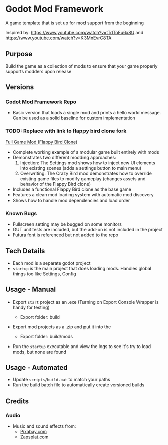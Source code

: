 # Godot Mod Framework
A game template that is set up for mod support from the beginning

Inspired by: https://www.youtube.com/watch?v=tTdToEu6x8U and https://www.youtube.com/watch?v=K3MnEvrC8TA

## Purpose

Build the game as a collection of mods to ensure that your game properly supports modders upon release

## Versions

### Godot Mod Framework Repo
 - Basic version that loads a single mod and prints a hello world message. Can be used as a solid baseline for custom implementation

### TODO: Replace with link to flappy bird clone fork
[Full Game Mod (Flappy Bird Clone)](https://github.com/ThomasSilloway/GodotModCapableGame/releases/tag/build-2024-02-27-v01)
 - Complete working example of a modular game built entirely with mods
 - Demonstrates two different modding approaches:
   1. Injection: The Settings mod shows how to inject new UI elements into existing scenes (adds a settings button to main menu)
   2. Overwriting: The Crazy Bird mod demonstrates how to override existing game files to modify gameplay (changes assets and behavior of the Flappy Bird clone)
 - Includes a functional Flappy Bird clone as the base game
 - Features a clean mod loading system with automatic mod discovery
 - Shows how to handle mod dependencies and load order
### Known Bugs
 - Fullscreen setting may be bugged on some monitors
 - GUT unit tests are included, but the add-on is not included in the project
 - Futura font is referenced but not added to the repo

## Tech Details

- Each mod is a separate godot project
- `startup` is the main project that does loading mods. Handles global things too like Settings, Config

## Usage - Manual

- Export `start` project as an .exe (Turning on Export Console Wrapper is handy for testing)
  - Export folder: build
- Export mod projects as a .zip and put it into the 
  - Export folder: build/mods

- Run the `startup` executable and view the logs to see it's try to load mods, but none are found

## Usage - Automated
- Update `scripts/build.bat` to match your paths
- Run the build batch file to automatically create versioned builds

## Credits

### Audio
- Music and sound effects from:
  - [Pixabay.com](https://pixabay.com)
  - [Zapsplat.com](https://www.zapsplat.com)

